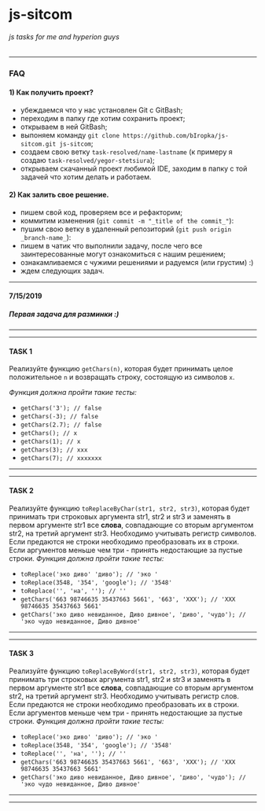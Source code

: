 # js-sitcom
###### _js tasks for me and hyperion guys_

---
### FAQ

#### 1) Как получить проект?
* убеждаемся что у нас установлен Git с GitBash;
* переходим в папку где хотим сохранить проект;
* открываем в ней GitBash;
* выпоняем команду `git clone https://github.com/bIropka/js-sitcom.git js-sitcom`;
* создаем свою ветку `task-resolved/name-lastname` (к примеру я создаю `task-resolved/yegor-stetsiura`);
* открываем скачанный проект любимой IDE, заходим в папку с той задачей что хотим делать и работаем.

#### 2) Как залить свое решение.
* пишем свой код, проверяем все и рефакторим;
* коммитим изменения (`git commit -m "_title of the commit_"`):
* пушим свою ветку в удаленный репозиторий (`git push origin _branch-name_`):
* пишем в чатик что выполнили задачу, после чего все заинтересованные могут ознакомиться с нашим решением;
* ознакамливаемся с чужими решениями и радуемся (или грустим) :)
* ждем следующих задач.

---

#### 7/15/2019
##### Первая задача для разминки :)
___
---

#### TASK 1

Реализуйте функцию `getChars(n)`, которая будет принимать целое положительное `n` и возвращать строку, состоящую из символов `x`.

_Функция должна пройти такие тесты:_
* `getChars('3'); // false`
* `getChars(-3); // false`
* `getChars(2.7); // false`
* `getChars(); // x`
* `getChars(1); // x`
* `getChars(3); // xxx`
* `getChars(7); // xxxxxxx`
___
---
#### TASK 2

Реализуйте функцию `toReplaceByChar(str1, str2, str3)`, которая будет принимать три строковых аргумента str1, str2 и str3 и заменять в первом аргументе str1 все **слова**, совпадающие со вторым аргументом str2, на третий аргумент str3.
Необходимо учитывать регистр символов. Если предаются не строки необходимо преобразовать их в строки. Если аргументов меньше чем три - принять недостающие за пустые строки.
_Функция должна пройти такие тесты:_
* `toReplace('эко диво' 'диво'); // 'эко '`
* `toReplace(3548, '354', 'google'); // '3548'`
* `toReplace('', 'на', ''); // ''`
* `getChars('663 98746635 35437663 5661', '663', 'XXX'); // 'XXX 98746635 35437663 5661'`
* `getChars('эко диво невиданное, Диво дивное', 'диво', 'чудо'); // 'эко чудо невиданное, Диво дивное'`
___
---
#### TASK 3

Реализуйте функцию `toReplaceByWord(str1, str2, str3)`, которая будет принимать три строковых аргумента str1, str2 и str3 и заменять в первом аргументе str1 все **слова**, совпадающие со вторым аргументом str2, на третий аргумент str3.
Необходимо учитывать регистр слов. Если предаются не строки необходимо преобразовать их в строки. Если аргументов меньше чем три - принять недостающие за пустые строки.
_Функция должна пройти такие тесты:_
* `toReplace('эко диво' 'диво'); // 'эко '`
* `toReplace(3548, '354', 'google'); // '3548'`
* `toReplace('', 'на', ''); // ''`
* `getChars('663 98746635 35437663 5661', '663', 'XXX'); // 'XXX 98746635 35437663 5661'`
* `getChars('эко диво невиданное, Диво дивное', 'диво', 'чудо'); // 'эко чудо невиданное, Диво дивное'`
___
---
